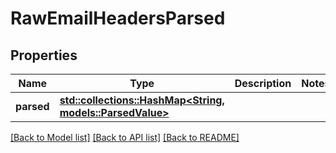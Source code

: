 # RawEmailHeadersParsed

## Properties

Name | Type | Description | Notes
------------ | ------------- | ------------- | -------------
**parsed** | [**std::collections::HashMap<String, models::ParsedValue>**](Parsed_value.md) |  | 

[[Back to Model list]](../README.md#documentation-for-models) [[Back to API list]](../README.md#documentation-for-api-endpoints) [[Back to README]](../README.md)


